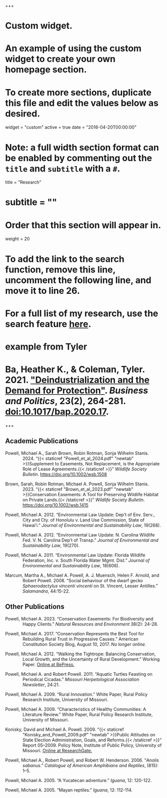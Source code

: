 +++
# Custom widget.
# An example of using the custom widget to create your own homepage section.
# To create more sections, duplicate this file and edit the values below as desired.
widget = "custom"
active = true
date = "2016-04-20T00:00:00"

# Note: a full width section format can be enabled by commenting out the `title` and `subtitle` with a `#`.
title = "Research"
# subtitle = ""


# Order that this section will appear in.
weight = 20

# To add the link to the search function, remove this line, uncomment the following line, and move it to line 26.
# For a full list of my research, use the search feature [here](https://www.jacobauthement.com/publication).

# example from Tyler
# Ba, Heather K., & Coleman, Tyler. 2021. ["Deindustrialization and the Demand for Protection"](https://www.tyler-coleman.com/publication/bacoleman2021). _Business and Politics_, 23(2), 264-281. [doi:10.1017/bap.2020.17](https://doi.org/10.1017/bap.2020.17).


+++
<h2>Academic Publications</h2>

<div style="padding-left: 4em; text-indent: -4em;">

<p>Powell, Michael A., Sarah Brown, Robin Rotman, Sonja Wilhelm Stanis. 2024. “{{< staticref "Powell_et_al_2024.pdf" "newtab" >}}Supplement to Easements, Not Replacement, is the Appropriate Role of Lease Agreements.{{< /staticref >}}” <i>Wildlife Society Bulletin</i>. <a href="https://doi.org/10.1002/wsb.1508">https://doi.org/10.1002/wsb.1508</a> </p>

<p>Brown, Sarah, Robin Rotman, Michael A. Powell, Sonja Wilhelm Stanis. 2023. “{{< staticref "Brown_et_al_2023.pdf" "newtab" >}}Conservation Easements: A Tool for Preserving Wildlife Habitat on Private Lands.{{< /staticref >}}” <i>Wildlife Society Bulletin</i>. <a href="https://doi.org/10.1002/wsb.1508">https://doi.org/10.1002/wsb.1415</a> </p>

<p>Powell, Michael A. 2012. “Environmental Law Update: Dep’t of Env. Serv., City and Cty. of Honolulu v. Land Use Commission, State of Hawai’i.” <i>Journal of Environmental and Sustainability Law</i>, 19(268). </p>

<p>Powell, Michael A. 2012. “Environmental Law Update: N. Carolina Wildlife Fed. V. N. Carolina Dep’t of Transp.” <i>Journal of Environmental and Sustainability Law</i>, 19(270). </p>

<p>Powell, Michael A. 2011. “Environmental Law Update: Florida Wildlife Federation, Inc. v. South Florida Water Mgmt. Dist.” <i>Journal of Environmental and Sustainability Law</i>, 18(606). </p>

<p>Marcum, Martha A., Michael A. Powell, A. J. Muensch, Helen F. Arnold, and Robert Powell. 2008. “Social behaviour of the dwarf gecko <i>Sphaerodactylus vincenti vincenti</i> on St. Vincent, Lesser Antilles.” <i>Salamandra</i>, 44:15-22. </p>

</div>

<h2>Other Publications</h2>

<div style="padding-left: 4em; text-indent: -4em;">

<p>Powell, Michael A. 2023. “Conservation Easements: For Biodiversity and Happy Clients.” <i>Natural Resources and Environment</i> 38(2): 24-28. </p>

<p>Powell, Michael A. 2017. “Conservation Represents the Best Tool for Rebuilding Rural Trust in Progressive Causes.” American Constitution Society Blog, August 10, 2017. <i>No longer online.</i> </p>

<p>Powell, Michael A. 2012. “Walking the Tightrope: Balancing Conservation, Local Growth, and the Uncertainty of Rural Development.” Working Paper. <a href="https://works.bepress.com/michael_powell/1/">Online at BePress.</a> </p>

<p>Powell, Michael A. and Robert Powell. 2011. “Aquatic Turtles Feasting on Periodical Cicadas.” <i>Missouri Herpetological Association Newsletter</i>, 24:21. </p>

<p>Powell, Michael A. 2009. “Rural Innovation.” White Paper, Rural Policy Research Institute, University of Missouri. </p>

<p>Powell, Michael A. 2009. “Characteristics of Healthy Communities: A Literature Review.” White Paper, Rural Policy Research Institute, University of Missouri. </p>

<p>Konisky, David and Michael A. Powell. 2009. “{{< staticref "Konisky_and_Powell_2009.pdf" "newtab" >}}Public Attitudes on State Election Administration, Goals, and Reforms.{{< /staticref >}}” Report 05–2009. Policy Note, Institute of Public Policy, University of Missouri. <a href="https://www.researchgate.net/publication/279636775_Public_Attitudes_on_State_Election_Administration_Goals_and_Reforms">Online at ResearchGate.</a> </p>

<p>Powell, Michael A., Robert Powell, and Robert W. Henderson. 2006. “<i>Anolis sabanus</i>.” <i>Catalogue of American Amphibians and Reptiles</i>, (815): 1–5.</p>

<p>Powell, Michael A. 2005. “A Yucatecan adventure.” <i>Iguana</i>, 12: 120-122.</p>

<p>Powell, Michael A. 2005. “Mayan reptiles.” <i>Iguana</i>, 12: 112-114.</p>

</div>
